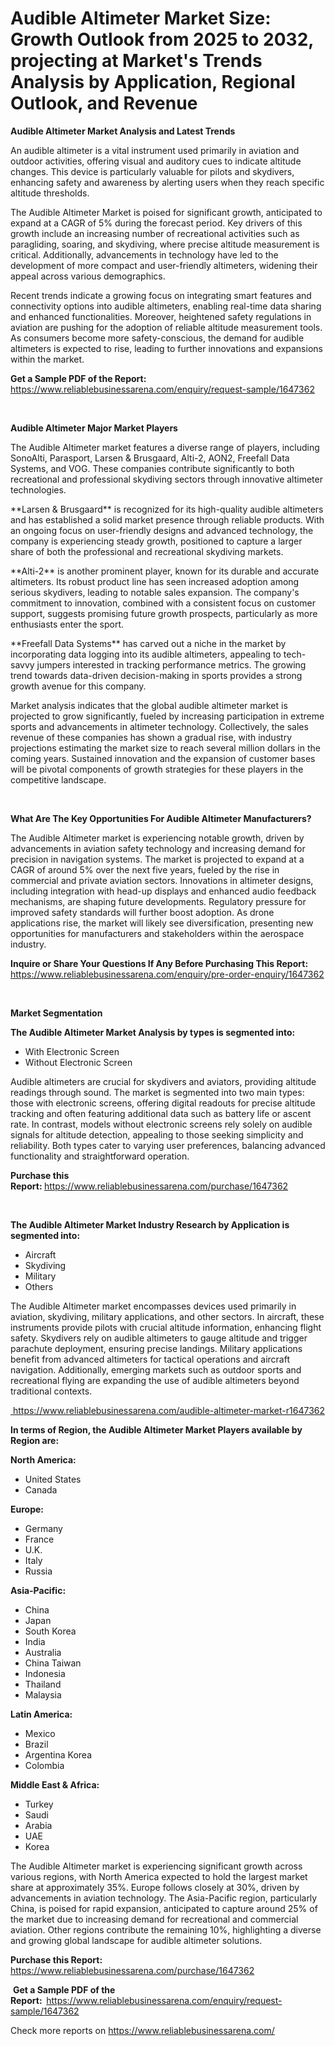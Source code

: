 <p><h1>Audible Altimeter Market Size: Growth Outlook from 2025 to 2032, projecting at Market's Trends Analysis by Application, Regional Outlook, and Revenue</h1></p><p><strong>Audible Altimeter Market Analysis and Latest Trends</strong></p>
<p><p>An audible altimeter is a vital instrument used primarily in aviation and outdoor activities, offering visual and auditory cues to indicate altitude changes. This device is particularly valuable for pilots and skydivers, enhancing safety and awareness by alerting users when they reach specific altitude thresholds.</p><p>The Audible Altimeter Market is poised for significant growth, anticipated to expand at a CAGR of 5% during the forecast period. Key drivers of this growth include an increasing number of recreational activities such as paragliding, soaring, and skydiving, where precise altitude measurement is critical. Additionally, advancements in technology have led to the development of more compact and user-friendly altimeters, widening their appeal across various demographics.</p><p>Recent trends indicate a growing focus on integrating smart features and connectivity options into audible altimeters, enabling real-time data sharing and enhanced functionalities. Moreover, heightened safety regulations in aviation are pushing for the adoption of reliable altitude measurement tools. As consumers become more safety-conscious, the demand for audible altimeters is expected to rise, leading to further innovations and expansions within the market.</p></p>
<p><strong>Get a Sample PDF of the Report:&nbsp;</strong> <a href="https://www.reliablebusinessarena.com/enquiry/request-sample/1647362?utm_campaign=1932&utm_medium=2&utm_source=Github&utm_content=ia&utm_term=21022025&utm_id=audible-altimeter">https://www.reliablebusinessarena.com/enquiry/request-sample/1647362</a></p>
<p>&nbsp;</p>
<p><strong>Audible Altimeter Major Market Players</strong></p>
<p><p>The Audible Altimeter market features a diverse range of players, including SonoAlti, Parasport, Larsen & Brusgaard, Alti-2, AON2, Freefall Data Systems, and VOG. These companies contribute significantly to both recreational and professional skydiving sectors through innovative altimeter technologies.</p><p>**Larsen & Brusgaard** is recognized for its high-quality audible altimeters and has established a solid market presence through reliable products. With an ongoing focus on user-friendly designs and advanced technology, the company is experiencing steady growth, positioned to capture a larger share of both the professional and recreational skydiving markets.</p><p>**Alti-2** is another prominent player, known for its durable and accurate altimeters. Its robust product line has seen increased adoption among serious skydivers, leading to notable sales expansion. The company's commitment to innovation, combined with a consistent focus on customer support, suggests promising future growth prospects, particularly as more enthusiasts enter the sport.</p><p>**Freefall Data Systems** has carved out a niche in the market by incorporating data logging into its audible altimeters, appealing to tech-savvy jumpers interested in tracking performance metrics. The growing trend towards data-driven decision-making in sports provides a strong growth avenue for this company.</p><p>Market analysis indicates that the global audible altimeter market is projected to grow significantly, fueled by increasing participation in extreme sports and advancements in altimeter technology. Collectively, the sales revenue of these companies has shown a gradual rise, with industry projections estimating the market size to reach several million dollars in the coming years. Sustained innovation and the expansion of customer bases will be pivotal components of growth strategies for these players in the competitive landscape.</p></p>
<p>&nbsp;</p>
<p><strong>What Are The Key Opportunities For Audible Altimeter Manufacturers?</strong></p>
<p><p>The Audible Altimeter market is experiencing notable growth, driven by advancements in aviation safety technology and increasing demand for precision in navigation systems. The market is projected to expand at a CAGR of around 5% over the next five years, fueled by the rise in commercial and private aviation sectors. Innovations in altimeter designs, including integration with head-up displays and enhanced audio feedback mechanisms, are shaping future developments. Regulatory pressure for improved safety standards will further boost adoption. As drone applications rise, the market will likely see diversification, presenting new opportunities for manufacturers and stakeholders within the aerospace industry.</p></p>
<p><strong>Inquire or Share Your Questions If Any Before Purchasing This Report:</strong> <a href="https://www.reliablebusinessarena.com/enquiry/pre-order-enquiry/1647362?utm_campaign=1932&utm_medium=2&utm_source=Github&utm_content=ia&utm_term=21022025&utm_id=audible-altimeter">https://www.reliablebusinessarena.com/enquiry/pre-order-enquiry/1647362</a></p>
<p>&nbsp;</p>
<p><strong>Market Segmentation</strong></p>
<p><strong>The Audible Altimeter Market Analysis by types is segmented into:</strong></p>
<p><ul><li>With Electronic Screen</li><li>Without Electronic Screen</li></ul></p>
<p><p>Audible altimeters are crucial for skydivers and aviators, providing altitude readings through sound. The market is segmented into two main types: those with electronic screens, offering digital readouts for precise altitude tracking and often featuring additional data such as battery life or ascent rate. In contrast, models without electronic screens rely solely on audible signals for altitude detection, appealing to those seeking simplicity and reliability. Both types cater to varying user preferences, balancing advanced functionality and straightforward operation.</p></p>
<p><strong>Purchase this Report:&nbsp;</strong><a href="https://www.reliablebusinessarena.com/purchase/1647362?utm_campaign=1932&utm_medium=2&utm_source=Github&utm_content=ia&utm_term=21022025&utm_id=audible-altimeter">https://www.reliablebusinessarena.com/purchase/1647362</a></p>
<p>&nbsp;</p>
<p><strong>The Audible Altimeter Market Industry Research by Application is segmented into:</strong></p>
<p><ul><li>Aircraft</li><li>Skydiving</li><li>Military</li><li>Others</li></ul></p>
<p><p>The Audible Altimeter market encompasses devices used primarily in aviation, skydiving, military applications, and other sectors. In aircraft, these instruments provide pilots with crucial altitude information, enhancing flight safety. Skydivers rely on audible altimeters to gauge altitude and trigger parachute deployment, ensuring precise landings. Military applications benefit from advanced altimeters for tactical operations and aircraft navigation. Additionally, emerging markets such as outdoor sports and recreational flying are expanding the use of audible altimeters beyond traditional contexts.</p></p>
<p><a href="https://www.reliablebusinessarena.com/audible-altimeter-market-r1647362?utm_campaign=1932&utm_medium=2&utm_source=Github&utm_content=ia&utm_term=21022025&utm_id=audible-altimeter">&nbsp;https://www.reliablebusinessarena.com/audible-altimeter-market-r1647362</a></p>
<p><strong>In terms of Region, the Audible Altimeter Market Players available by Region are:</strong></p>
<p>
    <p> <strong> North America: </strong>
        <ul>
            <li>United States</li>
            <li>Canada</li>
        </ul>
        </p> 
    <p> <strong> Europe: </strong>
        <ul>
            <li>Germany</li>
            <li>France</li>
            <li>U.K.</li>
            <li>Italy</li>
            <li>Russia</li>
        </ul>
        </p> 
    <p> <strong> Asia-Pacific: </strong>
        <ul>
            <li>China</li>
            <li>Japan</li>
            <li>South Korea</li>
            <li>India</li>
            <li>Australia</li>
            <li>China Taiwan</li>
            <li>Indonesia</li>
            <li>Thailand</li>
            <li>Malaysia</li>
        </ul>
        </p> 
    <p> <strong> Latin America: </strong>
        <ul>
            <li>Mexico</li>
            <li>Brazil</li>
            <li>Argentina Korea</li>
            <li>Colombia</li>
        </ul>
        </p> 
    <p> <strong> Middle East & Africa: </strong>
        <ul>
            <li>Turkey</li>
            <li>Saudi</li>
            <li>Arabia</li>
            <li>UAE</li>
            <li>Korea</li>
        </ul>
    </p>
    </p>
<p><p>The Audible Altimeter market is experiencing significant growth across various regions, with North America expected to hold the largest market share at approximately 35%. Europe follows closely at 30%, driven by advancements in aviation technology. The Asia-Pacific region, particularly China, is poised for rapid expansion, anticipated to capture around 25% of the market due to increasing demand for recreational and commercial aviation. Other regions contribute the remaining 10%, highlighting a diverse and growing global landscape for audible altimeter solutions.</p></p>
<p><strong>Purchase this Report: </strong><a href="https://www.reliablebusinessarena.com/purchase/1647362?utm_campaign=1932&utm_medium=2&utm_source=Github&utm_content=ia&utm_term=21022025&utm_id=audible-altimeter">https://www.reliablebusinessarena.com/purchase/1647362</a></p>
<p>&nbsp;<strong>Get a Sample PDF of the Report:&nbsp;&nbsp;</strong><a href="https://www.reliablebusinessarena.com/enquiry/request-sample/1647362?utm_campaign=1932&utm_medium=2&utm_source=Github&utm_content=ia&utm_term=21022025&utm_id=audible-altimeter">https://www.reliablebusinessarena.com/enquiry/request-sample/1647362</a></p>
<p><strong></strong></p>
<p>Check more reports on <a href="https://www.reliablebusinessarena.com/?utm_campaign=1932&utm_medium=2&utm_source=Github&utm_content=ia&utm_term=21022025&utm_id=audible-altimeter">https://www.reliablebusinessarena.com/</a></p>